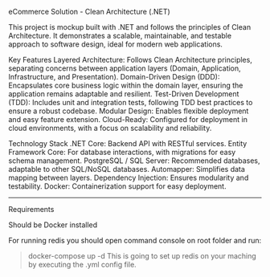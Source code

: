 eCommerce Solution - Clean Architecture (.NET)

This project is mockup built with .NET and follows the principles of Clean Architecture. It demonstrates a scalable, maintainable, and testable approach to software design, ideal for modern web applications.

Key Features
Layered Architecture: Follows Clean Architecture principles, separating concerns between application layers (Domain, Application, Infrastructure, and Presentation).
Domain-Driven Design (DDD): Encapsulates core business logic within the domain layer, ensuring the application remains adaptable and resilient.
Test-Driven Development (TDD): Includes unit and integration tests, following TDD best practices to ensure a robust codebase.
Modular Design: Enables flexible deployment and easy feature extension.
Cloud-Ready: Configured for deployment in cloud environments, with a focus on scalability and reliability.

Technology Stack
.NET Core: Backend API with RESTful services.
Entity Framework Core: For database interactions, with migrations for easy schema management.
PostgreSQL / SQL Server: Recommended databases, adaptable to other SQL/NoSQL databases.
Automapper: Simplifies data mapping between layers.
Dependency Injection: Ensures modularity and testability.
Docker: Containerization support for easy deployment.

----------------------------------------------------
Requirements

Should be Docker installed

For running redis you should open command console on root folder and run:
> docker-compose up -d
This is going to set up redis on your maching by executing the .yml config file.
